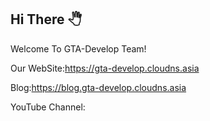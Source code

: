 ## Hi There 🖑

Welcome To GTA-Develop Team!

Our WebSite:https://gta-develop.cloudns.asia

Blog:https://blog.gta-develop.cloudns.asia

YouTube Channel:
